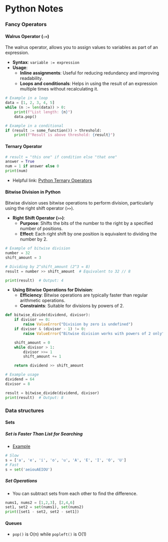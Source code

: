 # Python Notes

### Fancy Operators

#### Walrus Operator (`:=`)

The walrus operator, allows you to assign values to variables as part of an expression.

- **Syntax**: `variable := expression`
- **Usage**:
  - **Inline assignments**: Useful for reducing redundancy and improving readability.
  - **Loops and conditionals**: Helps in using the result of an expression multiple times without recalculating it.

```python
# Example in a loop
data = [1, 2, 3, 4, 5]
while (n := len(data)) > 0:
    print(f"List length: {n}")
    data.pop()

# Example in a conditional
if (result := some_function()) > threshold:
    print(f"Result is above threshold: {result}")
```

#### Ternary Operator

```python
# result = "this one" if condition else "that one"
answer = True
num = 1 if answer else 0
print(num)
```

- Helpful link: [Python Ternary Operators](https://book.pythontips.com/en/latest/ternary_operators.html)

#### Bitwise Division in Python

Bitwise division uses bitwise operations to perform division, particularly using the right shift operator (`>>`).

- **Right Shift Operator (`>>`)**:
  - **Purpose**: Shifts the bits of the number to the right by a specified number of positions.
  - **Effect**: Each right shift by one position is equivalent to dividing the number by 2.

```python
# Example of bitwise division
number = 32
shift_amount = 3

# Dividing by 2^shift_amount (2^3 = 8)
result = number >> shift_amount  # Equivalent to 32 // 8

print(result)  # Output: 4
```

- **Using Bitwise Operations for Division**:
  - **Efficiency**: Bitwise operations are typically faster than regular arithmetic operations.
  - **Constraints**: Suitable for divisions by powers of 2.

```python
def bitwise_divide(dividend, divisor):
    if divisor == 0:
        raise ValueError("Division by zero is undefined")
    if divisor & (divisor - 1) != 0:
        raise ValueError("Bitwise division works with powers of 2 only")

    shift_amount = 0
    while divisor > 1:
        divisor >>= 1
        shift_amount += 1

    return dividend >> shift_amount

# Example usage
dividend = 64
divisor = 8

result = bitwise_divide(dividend, divisor)
print(result)  # Output: 8
```

### Data structures

#### Sets

##### Set is Faster Than List for Searching

- [Example](https://leetcode.com/problems/reverse-vowels-of-a-string/?envType=study-plan-v2&envId=leetcode-75)

```python
# Slow
s = ['a', 'e', 'i', 'o', 'u', 'A', 'E', 'I', 'O', 'U']
# Fast
s = set('aeiouAEIOU')
```

##### Set Operations

- You can subtract sets from each other to find the difference.

```python
nums1, nums2 = [1,2,3], [2,4,6]
set1, set2 = set(nums1), set(nums2)
print([set1 - set2, set2 - set1])
```

#### Queues

- `pop()` is O(n) while `popleft()` is O(1)

